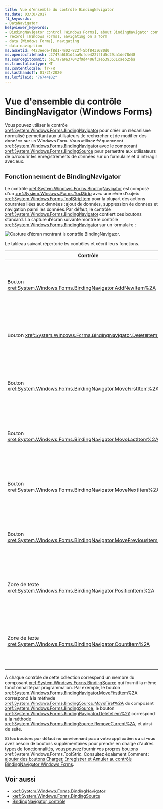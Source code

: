 ```yaml
---
title: Vue d'ensemble du contrôle BindingNavigator
ms.date: 03/30/2017
f1_keywords:
- DataNavigator
helpviewer_keywords:
- BindingNavigator control [Windows Forms], about BindingNavigator control
- records [Windows Forms], navigating on a form
- data [Windows Forms], navigating
- data navigation
ms.assetid: 4423eede-f8d1-4d02-822f-5bf8432680d0
ms.openlocfilehash: c2747a6801d4aa9cfde4227ffd5c29ca1de78d48
ms.sourcegitcommit: de17a7a0a37042f0d4406f5ae5393531caeb25ba
ms.translationtype: MT
ms.contentlocale: fr-FR
ms.lasthandoff: 01/24/2020
ms.locfileid: "76744102"
---
```

# <a name="bindingnavigator-control-overview-windows-forms"></a>Vue d'ensemble du contrôle BindingNavigator (Windows Forms)
Vous pouvez utiliser le contrôle <xref:System.Windows.Forms.BindingNavigator> pour créer un mécanisme normalisé permettant aux utilisateurs de rechercher et de modifier des données sur un Windows Form. Vous utilisez fréquemment <xref:System.Windows.Forms.BindingNavigator> avec le composant <xref:System.Windows.Forms.BindingSource> pour permettre aux utilisateurs de parcourir les enregistrements de données sur un formulaire et d'interagir avec eux.  
  
## <a name="how-the-bindingnavigator-works"></a>Fonctionnement de BindingNavigator  

 Le contrôle <xref:System.Windows.Forms.BindingNavigator> est composé d'un <xref:System.Windows.Forms.ToolStrip> avec une série d'objets <xref:System.Windows.Forms.ToolStripItem> pour la plupart des actions courantes liées aux données : ajout de données, suppression de données et navigation parmi les données. Par défaut, le contrôle <xref:System.Windows.Forms.BindingNavigator> contient ces boutons standard. La capture d’écran suivante montre le contrôle <xref:System.Windows.Forms.BindingNavigator> sur un formulaire :
  
 ![Capture d’écran montrant le contrôle BindingNavigator.](./media/bindingnavigator-control-overview-windows-forms/bindingnavigator-control-form.gif)  
  
 Le tableau suivant répertorie les contrôles et décrit leurs fonctions.  
  
|Contrôle|Fonction|  
|-------------|--------------|  
|Bouton <xref:System.Windows.Forms.BindingNavigator.AddNewItem%2A>|Insère une nouvelle ligne dans la source de données sous-jacente.|  
|Bouton <xref:System.Windows.Forms.BindingNavigator.DeleteItem%2A>|Supprime la ligne actuelle de la source de données sous-jacente.|  
|Bouton <xref:System.Windows.Forms.BindingNavigator.MoveFirstItem%2A>|Accède au premier élément dans la source de données sous-jacente.|  
|Bouton <xref:System.Windows.Forms.BindingNavigator.MoveLastItem%2A>|Accède au dernier élément dans la source de données sous-jacente.|  
|Bouton <xref:System.Windows.Forms.BindingNavigator.MoveNextItem%2A>|Accède à l'élément suivant dans la source de données sous-jacente.|  
|Bouton <xref:System.Windows.Forms.BindingNavigator.MovePreviousItem%2A>|Accède à l'élément précédent dans la source de données sous-jacente.|  
|Zone de texte <xref:System.Windows.Forms.BindingNavigator.PositionItem%2A>|Retourne la position actuelle dans la source de données sous-jacente.|  
|Zone de texte <xref:System.Windows.Forms.BindingNavigator.CountItem%2A>|Retourne le nombre total d'éléments dans la source de données sous-jacente.|  
  
 À chaque contrôle de cette collection correspond un membre du composant <xref:System.Windows.Forms.BindingSource> qui fournit la même fonctionnalité par programmation. Par exemple, le bouton <xref:System.Windows.Forms.BindingNavigator.MoveFirstItem%2A> correspond à la méthode <xref:System.Windows.Forms.BindingSource.MoveFirst%2A> du composant <xref:System.Windows.Forms.BindingSource>, le bouton <xref:System.Windows.Forms.BindingNavigator.DeleteItem%2A> correspond à la méthode <xref:System.Windows.Forms.BindingSource.RemoveCurrent%2A>, et ainsi de suite.  
  
 Si les boutons par défaut ne conviennent pas à votre application ou si vous avez besoin de boutons supplémentaires pour prendre en charge d'autres types de fonctionnalités, vous pouvez fournir vos propres boutons <xref:System.Windows.Forms.ToolStrip>. Consultez également [Comment : ajouter des boutons Charger, Enregistrer et Annuler au contrôle BindingNavigator Windows Forms](load-save-and-cancel-bindingnavigator.md).  
  
## <a name="see-also"></a>Voir aussi

- <xref:System.Windows.Forms.BindingNavigator>
- <xref:System.Windows.Forms.BindingSource>
- [BindingNavigator, contrôle](bindingnavigator-control-windows-forms.md)
